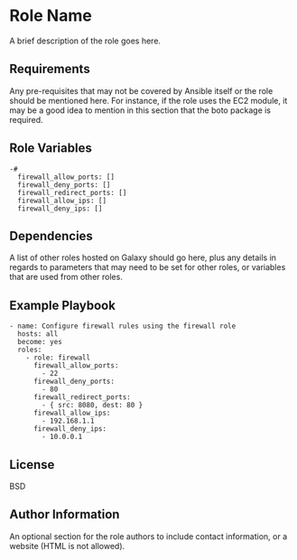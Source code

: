 Role Name
=========

A brief description of the role goes here.

Requirements
------------

Any pre-requisites that may not be covered by Ansible itself or the role should be mentioned here. For instance, if the role uses the EC2 module, it may be a good idea to mention in this section that the boto package is required.

Role Variables
--------------

    -# 
      firewall_allow_ports: []
      firewall_deny_ports: []
      firewall_redirect_ports: []
      firewall_allow_ips: []
      firewall_deny_ips: []

Dependencies
------------

A list of other roles hosted on Galaxy should go here, plus any details in regards to parameters that may need to be set for other roles, or variables that are used from other roles.

Example Playbook
----------------

    - name: Configure firewall rules using the firewall role
      hosts: all
      become: yes
      roles:
        - role: firewall
          firewall_allow_ports:
            - 22
          firewall_deny_ports:
            - 80
          firewall_redirect_ports:
            - { src: 8080, dest: 80 }
          firewall_allow_ips:
            - 192.168.1.1
          firewall_deny_ips:
            - 10.0.0.1

License
-------

BSD

Author Information
------------------

An optional section for the role authors to include contact information, or a website (HTML is not allowed).
